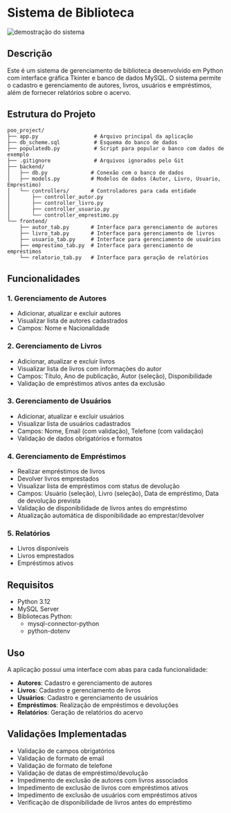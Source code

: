 # Sistema de Biblioteca

![demostração do sistema](sistema_biblioteca_gif.gif)

## Descrição
Este é um sistema de gerenciamento de biblioteca desenvolvido em Python com interface gráfica Tkinter e banco de dados MySQL. O sistema permite o cadastro e gerenciamento de autores, livros, usuários e empréstimos, além de fornecer relatórios sobre o acervo.

## Estrutura do Projeto
```
poo_project/
├── app.py                  # Arquivo principal da aplicação
├── db_scheme.sql           # Esquema do banco de dados
├── populatedb.py           # Script para popular o banco com dados de exemplo
├── .gitignore              # Arquivos ignorados pelo Git
├── backend/
│   ├── db.py              # Conexão com o banco de dados
│   ├── models.py          # Modelos de dados (Autor, Livro, Usuario, Emprestimo)
│   └── controllers/       # Controladores para cada entidade
│       ├── controller_autor.py
│       ├── controller_livro.py
│       ├── controller_usuario.py
│       └── controller_emprestimo.py
└── frontend/
    ├── autor_tab.py       # Interface para gerenciamento de autores
    ├── livro_tab.py       # Interface para gerenciamento de livros
    ├── usuario_tab.py     # Interface para gerenciamento de usuários
    ├── emprestimo_tab.py  # Interface para gerenciamento de empréstimos
    └── relatorio_tab.py   # Interface para geração de relatórios
```

## Funcionalidades

### 1. Gerenciamento de Autores
- Adicionar, atualizar e excluir autores
- Visualizar lista de autores cadastrados
- Campos: Nome e Nacionalidade

### 2. Gerenciamento de Livros
- Adicionar, atualizar e excluir livros
- Visualizar lista de livros com informações do autor
- Campos: Título, Ano de publicação, Autor (seleção), Disponibilidade
- Validação de empréstimos ativos antes da exclusão

### 3. Gerenciamento de Usuários
- Adicionar, atualizar e excluir usuários
- Visualizar lista de usuários cadastrados
- Campos: Nome, Email (com validação), Telefone (com validação)
- Validação de dados obrigatórios e formatos

### 4. Gerenciamento de Empréstimos
- Realizar empréstimos de livros
- Devolver livros emprestados
- Visualizar lista de empréstimos com status de devolução
- Campos: Usuário (seleção), Livro (seleção), Data de empréstimo, Data de devolução prevista
- Validação de disponibilidade de livros antes do empréstimo
- Atualização automática de disponibilidade ao emprestar/devolver

### 5. Relatórios
- Livros disponíveis
- Livros emprestados
- Empréstimos ativos

## Requisitos
- Python 3.12
- MySQL Server
- Bibliotecas Python:
  - mysql-connector-python
  - python-dotenv

## Uso
A aplicação possui uma interface com abas para cada funcionalidade:
- **Autores**: Cadastro e gerenciamento de autores
- **Livros**: Cadastro e gerenciamento de livros
- **Usuários**: Cadastro e gerenciamento de usuários
- **Empréstimos**: Realização de empréstimos e devoluções
- **Relatórios**: Geração de relatórios do acervo

## Validações Implementadas
- Validação de campos obrigatórios
- Validação de formato de email
- Validação de formato de telefone
- Validação de datas de empréstimo/devolução
- Impedimento de exclusão de autores com livros associados
- Impedimento de exclusão de livros com empréstimos ativos
- Impedimento de exclusão de usuários com empréstimos ativos
- Verificação de disponibilidade de livros antes do empréstimo
